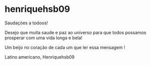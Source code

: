 # henriquehsb09
Saudações a todoos!

Desejo que muita saude e paz ao universo para que todos possamos prosperar com uma vida longa e bela!

Um beijo no coração de cada um que ler essa mensagem !

Latino americano, Henriquehsb09